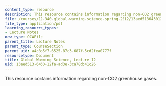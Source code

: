 ```yaml
---
content_type: resource
description: This resource contains information regarding non-CO2 greenhouse gases.
file: /courses/12-340-global-warming-science-spring-2012/13aed513643012faad3e3ca78dc41c26_MIT12_340S12_lec12.pdf
file_type: application/pdf
learning_resource_types:
- Lecture Notes
ocw_type: OCWFile
parent_title: Lecture Notes
parent_type: CourseSection
parent_uid: a4c8b5f7-6525-87c3-687f-5cd2fea0777f
resourcetype: Document
title: Global Warming Science, Lecture 12
uid: 13aed513-6430-12fa-ad3e-3ca78dc41c26
---
```

This resource contains information regarding non-CO2 greenhouse gases.

